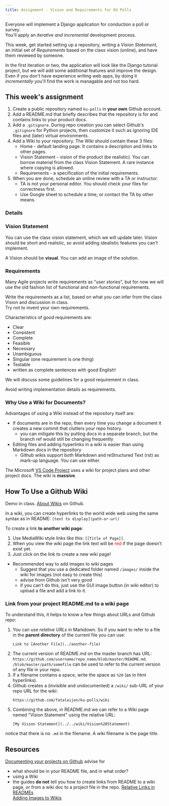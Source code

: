 ```yaml
---
title: Assignment - Vision and Requirements for KU Polls
---
```


Everyone will implement a Django application for conduction a poll or survey.  
You'll apply an *iterative and incremental* development process.

This week, get started setting up a repository,
writing a *Vision Statement*, an initial set of *Requirements*
based on the class vision (online),
and have them reviewed by someone.

In the first iteration or two, the application will look 
like the Django tutorial project,
but we will add some additional features and improve the design.
Even if you don't have experience writing web apps,
by doing it *incrementally* you'll find the work is managable
and not too hard.

## This week's assignment

1. Create a public repository named `ku-polls` in **your own** Github account.
2. Add a README.md that briefly describes that the repository is for and contains links to your product docs. 
3. Add a `.gitignore`. During repo creation you can select Github's `.gitignore` for Python projects, then customize it such as ignoring IDE files and (later) virtual environments.
4. Add a Wiki to your repository.  The Wiki should contain these 3 files:
   * Home - default landing page. It contains a description and links to other pages.
   * Vision Statement - vision of the product (be realistic). You can borrow material from the class Vision Statement. A rare instance where copying is allowed.
   * Requirements - a specification of the initial requirements.
5. When you are done, schedule an online review with a TA or instructor.
   * TA is not your personal editor. You should check your files for correctness first.
   * Use Google sheet to schedule a time, or contact the TA by other means.

### Details

### Vision Statement

You can use the class vision statement, which we will update later.
Vision should be short and realistic, so avoid adding idealistic features
you can't implement.

A Vision should be **visual**.  You can add an image of the solution.

### Requirements 

Many Agile projects write requirements as "user stories", 
but for now we will use the old fashion list of functional and non-functional requirements.

Write the requirements as a list, based on what you can infer from the class Vision and
discussion in class.  
Try not to invent your own requirements.

Characteristics of good requirements are:

* Clear
* Consistent
* Complete
* Feasible
* Necessary
* Unambiguous
* Singular (one requirement is one thing)
* Testable
* written as complete sentences with good English!

We will discuss some guidelines for a good requirement in class.

Avoid writing implementation details as requirements.

### Why Use a Wiki for Documents?

Advantages of using a Wiki instead of the repository itself are:

* If documents are in the repo, then every time you change a document it creates a new commit that clutters your repo history.
  - you can mitigate this by putting docs in a separate branch, but the branch ref would still be changing frequently
* Editing files and adding hyperlinks in a wiki is easier than using Markdown docs in the repository
  - Github wikis support both Markdown and reStructured Text (rst) as mark-up language. You can use either.

The Microsoft [VS Code Project](https://github.com/microsoft/vscode) uses a wiki for project plans and other project docs.  The wiki is **massive**.

## How To Use a Github Wiki

Demo in class.  [About Wikis](https://docs.github.com/en/github/building-a-strong-community/about-wikis) on Github.

In a wiki, you can create hyperlinks to the world wide web using the same syntax as in README: ```[text to display](path-or-url)```

To create a link **to another wiki page**:
1. Use MediaWiki style links like this: ```[[Title of Page]]```.
2. When you view the wiki page the link text will be <font color="red">red</font> if the page doesn't exist yet.
3. Just click on the link to create a new wiki page!

* Recommended way to add images to wiki pages
   - Suggest that you use a dedicated folder named `/images/` inside the wiki for images (not easy to create this)
   - advise from Github isn't very good
   - if you can't do this, just use the GUI image button (in wiki editor) to upload a file and add a link to it.

### Link from your project README.md to a wiki page

To understand this, it helps to know a few things about URLs and Github repo:

1. You can use *relative URLs* in Markdown.  So if you want to refer to a file in the **parent directory** of the current file you can use:
   ```
   Link to [Another File](../another-file)
   ```
2. The current version of README.md on the master branch has URL: ``https://github.com/username/repo_name/blob/master/README.md``.  `/blob/master/path/somefile` can be used to refer to the current version of any file in your repo.
3. If a filename contains a space, write the space as `%20` (as in html hyperlinks).
4. Github creates a (invisible and undocumented) a `/wiki/` sub-URL of your repo URL for the wiki:
   ```
   https://github.com/fatalaijon/ku-polls/wiki
   ```
5. Combining the above, in README.md we can refer to a Wiki page named "Vision Statement" using the relative URL:
   ```
   [My Vision Statement](../../wiki/Vision%20Statement)
   ```
  notice that there is no `.md` in the filename. A wiki filename is the page title.
   

## Resources

[Documenting your projects on Github](https://guides.github.com/features/wikis/) advise for 
  * what should be in your README file, and in what order?
  * using a Wiki
  * the guides **do not** tell you how to create links from README to a wiki page, or from a wiki doc to a project file in the repo.
[Relative Links in READMEs](https://help.github.com/articles/adding-images-to-wikis/)    
[Adding Images to Wikis](https://help.github.com/articles/adding-images-to-wikis/)
